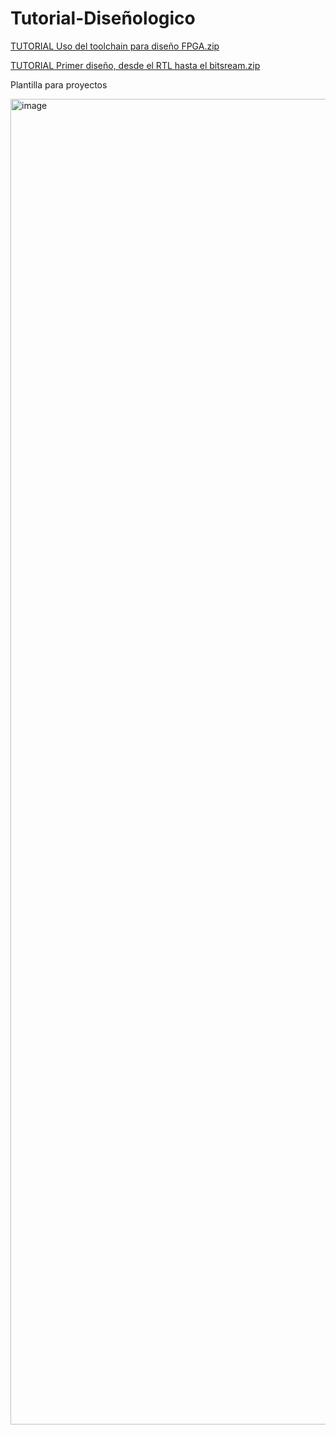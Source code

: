 # Tutorial-Diseñologico

[TUTORIAL Uso del toolchain para diseño FPGA.zip](https://github.com/user-attachments/files/21955241/TUTORIAL.open_source_fpga_environment-main.zip)

[TUTORIAL Primer diseño, desde el RTL hasta el bitsream.zip](https://github.com/user-attachments/files/21955242/PROYECTO.TUTORIAL.zip)

Plantilla para proyectos 

<img width="1482" height="2121" alt="image" src="https://github.com/user-attachments/assets/cd6f9070-d01e-444a-9062-4866269733ab" />

